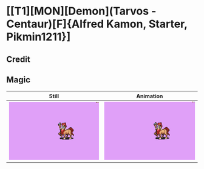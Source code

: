 # [\[T1\]\[MON\]\[Demon\]\(Tarvos - Centaur\)\[F\]{Alfred Kamon, Starter, Pikmin1211}]

## Credit


	
## Magic

| Still | Animation |
| :---: | :-------: |
| ![Magic still](./Magic_000.png) | ![Magic animation](./Magic.gif) |
